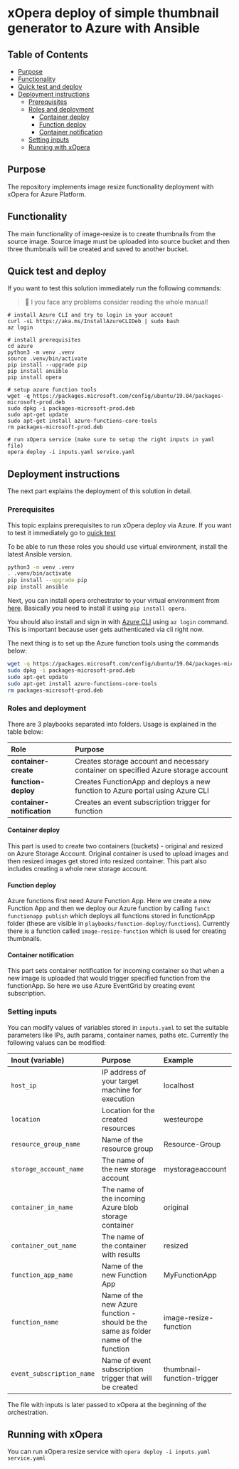# xOpera deploy of simple thumbnail generator to Azure with Ansible

## Table of Contents
  - [Purpose](#purpose)
  - [Functionality](#functionality)
  - [Quick test and deploy](#quick-test-and-deploy)
  - [Deployment instructions](#deployment-instructions)
      - [Prerequisites](#prerequisites)
      - [Roles and deployment](#roles-and-deployment)
          - [Container deploy](#container-deploy)
          - [Function deploy](#function-deploy)
          - [Container notification](#container-notification)
      - [Setting inputs](#setting-inputs)
      - [Running with xOpera](#running-with-xopera)

## Purpose
The repository implements image resize functionality deployment with xOpera for Azure Platform.

## Functionality
The main functionality of image-resize is to create thumbnails from the source image. Source image must be uploaded into
source bucket and then three thumbnails will be created and saved to another bucket.

## Quick test and deploy

If you want to test this solution immediately run the following commands:

> :pencil: I you face any problems consider reading the whole manual!

```shell script
# install Azure CLI and try to login in your account
curl -sL https://aka.ms/InstallAzureCLIDeb | sudo bash
az login

# install prerequisites
cd azure
python3 -m venv .venv
source .venv/bin/activate
pip install --upgrade pip
pip install ansible
pip install opera

# setup azure function tools
wget -q https://packages.microsoft.com/config/ubuntu/19.04/packages-microsoft-prod.deb
sudo dpkg -i packages-microsoft-prod.deb
sudo apt-get update
sudo apt-get install azure-functions-core-tools
rm packages-microsoft-prod.deb

# run xOpera service (make sure to setup the right inputs in yaml file)
opera deploy -i inputs.yaml service.yaml
```

## Deployment instructions
The next part explains the deployment of this solution in detail.

### Prerequisites
This topic explains prerequisites to run xOpera deploy via Azure. If you want to test it immediately go to [quick test](#quick-test)

To be able to run these roles you should use virtual environment, install the latest Ansible version.

```bash
python3 -m venv .venv
. .venv/bin/activate
pip install --upgrade pip
pip install ansible
```

Next, you can install opera orchestrator to your virtual environment from [here](https://github.com/xlab-si/xopera-opera).
Basically you need to install it using `pip install opera`.

You should also install and sign in with [Azure CLI](https://docs.microsoft.com/en-us/cli/azure/authenticate-azure-cli?view=azure-cli-latest)
using `az login` command. This is important because user gets authenticated via cli right now.

The next thing is to set up the Azure function tools using the commands below:

```bash
wget -q https://packages.microsoft.com/config/ubuntu/19.04/packages-microsoft-prod.deb
sudo dpkg -i packages-microsoft-prod.deb
sudo apt-get update
sudo apt-get install azure-functions-core-tools
rm packages-microsoft-prod.deb
```

### Roles and deployment
There are 3 playbooks separated into folders. Usage is explained in the table below:

| Role | Purpose
|:-------------|:-------------|
| **container-create** | Creates storage account and necessary container on specified Azure storage account |
| **function-deploy** | Creates FunctionApp and deploys a new function to Azure portal using Azure CLI |
| **container-notification** | Creates an event subscription trigger for function |

#### Container deploy
This part is used to create two containers (buckets) - original and resized on Azure Storage Account. Original container is used
to upload images and then resized images get stored into resized container. This part also includes creating a whole new storage account.

#### Function deploy
Azure functions first need Azure Function App. Here we create a new Function App and then we deploy our Azure function
by calling `funct functionapp publish` which deploys all functions stored in functionApp folder (these are visible in 
`playbooks/function-deploy/functions`). Currently there is a function called `image-resize-function` which is used for
creating thumbnails. 

#### Container notification
This part sets container notification for incoming container so that when a new image is uploaded that would trigger
specified function from the functionApp. So here we use Azure EventGrid by creating event subscription.

### Setting inputs
You can modify values of variables stored in `inputs.yaml` to set the suitable parameters like IPs, auth params, container names, paths etc. 
Currently the following values can be modified:

| Inout (variable) | Purpose | Example
|:-------------|:-------------|:-------------|
| `host_ip` | IP address of your target machine for execution | localhost |
| `location` | Location for the created resources | westeurope |
| `resource_group_name` | Name of the resource group | Resource-Group |
| `storage_account_name` | The name of the new storage account | mystorageaccount |
| `container_in_name` | The name of the incoming Azure blob storage container | original |
| `container_out_name` | The name of the container with results | resized |
| `function_app_name` | Name of the new Function App | MyFunctionApp |
| `function_name` | Name of the new Azure function - should be the same as folder name of the function | image-resize-function |
| `event_subscription_name` | Name of event subscription trigger that will be created | thumbnail-function-trigger |

The file with inputs is later passed to xOpera at the beginning of the orchestration.

## Running with xOpera
You can run xOpera resize service with `opera deploy -i inputs.yaml service.yaml`
